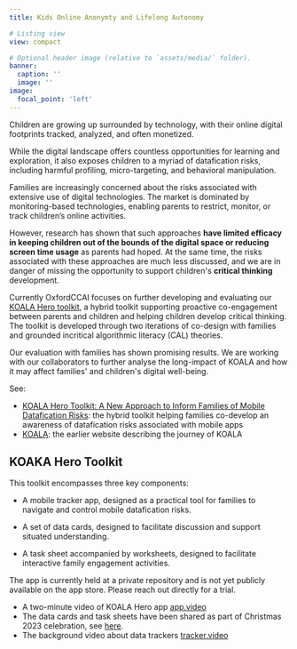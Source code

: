 ```yaml
---
title: Kids Online Anonymty and Lifelong Autonomy

# Listing view
view: compact

# Optional header image (relative to `assets/media/` folder).
banner:
  caption: ''
  image: ''
image:
  focal_point: 'left'
---
```



Children are growing up surrounded by technology, with their online digital footprints tracked, analyzed, and often monetized.

While the digital landscape offers countless opportunities for learning and exploration, it also exposes children to a myriad of datafication risks, including harmful profiling, micro-targeting, and behavioral manipulation.



Families are increasingly concerned about the risks associated with extensive use of digital technologies. The market is dominated by monitoring-based technologies, enabling parents to restrict, monitor, or track children’s online activities.


However, research has shown that such approaches **have limited efficacy in keeping children out of the bounds of the digital space or reducing screen time usage** as parents had hoped. At the same time, the risks associated with these approaches are much less discussed, and we are in danger of missing the opportunity to support children's **critical thinking** development.



Currently OxfordCCAI focuses on further developing and evaluating our [KOALA Hero toolkit](https://dl.acm.org/doi/10.1145/3613904.3642283), a hybrid toolkit supporting proactive co-engagement between parents and children and helping children develop critical thinking. The toolkit is developed through two iterations of co-design with families and grounded incritical algorithmic literacy (CAL) theories. 


Our evaluation with families has shown promising results. We are working with our collaborators to further analyse the long-impact of KOALA and how it may affect families' and children's digital well-being.

See:
* [KOALA Hero Toolkit: A New Approach to Inform Families of Mobile Datafication Risks](https://dl.acm.org/doi/10.1145/3613904.3642283): the hybrid toolkit helping families co-develop an awareness of datafication risks associated with mobile apps
* [KOALA](http://koala.web.ox.ac.uk): the earlier website describing the journey of KOALA


## KOAKA Hero Toolkit

This toolkit encompasses three key components:
* A mobile tracker app, designed as a practical tool for families to navigate and control mobile datafication risks.

* A set of data cards, designed to facilitate discussion and support situated understanding.

* A task sheet accompanied by worksheets, designed to facilitate interactive family engagement activities.

The app is currently held at a private repository and is not yet publicly available on the app store. Please reach out directly for a trial.
* A two-minute video of KOALA Hero app [app.video](./KOALA.mp4)
* The data cards and task sheets have been shared as part of Christmas 2023 celebration, see [here](https://oxfordccai.org/post/20-23-12-koala-xmas/).
* The background video about data trackers [tracker.video](./Tracker.mp4)
